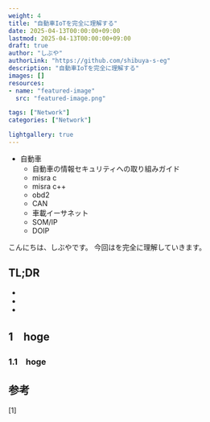 ```yaml
---
weight: 4
title: "自動車IoTを完全に理解する"
date: 2025-04-13T00:00:00+09:00
lastmod: 2025-04-13T00:00:00+09:00
draft: true
author: "しぶや"
authorLink: "https://github.com/shibuya-s-eg"
description: "自動車IoTを完全に理解する"
images: []
resources:
- name: "featured-image"
  src: "featured-image.png"

tags: ["Network"]
categories: ["Network"]

lightgallery: true
---
```


<!--
Todo:
- TLDR

-->

* 自動車
    * 自動車の情報セキュリティへの取り組みガイド
    * misra c
    * misra c++
    * obd2
    * CAN
    * 車載イーサネット
    * SOM/IP
    * DOIP



こんにちは、しぶやです。
今回はを完全に理解していきます。


## TL;DR

*
*
*

## 1　hoge

### 1.1　hoge



## 参考

[1] []()
